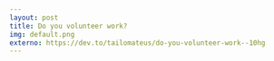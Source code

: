 ```yaml
---
layout: post
title: Do you volunteer work? 
img: default.png
externo: https://dev.to/tailomateus/do-you-volunteer-work--10hg
---
```

